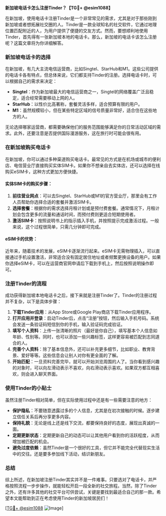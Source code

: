 **新加坡电话卡怎么注册Tinder？【TG💪+ @esim1088】**

在新加坡，使用电话卡注册Tinder是一个非常常见的需求，尤其是对于那些刚到新加坡或者想拓展社交圈的人。Tinder是一款全球知名的社交软件，它通过地理位置匹配附近的人，为用户提供了便捷的交友方式。然而，要想顺利地使用Tinder，首先得有一张新加坡本地的电话卡。那么，新加坡的电话卡该怎么注册呢？这篇文章将为你详细解答。

### 新加坡电话卡的选择

在新加坡，有几大主流电信运营商，比如Singtel、StarHub和M1。这些公司提供的电话卡各有特点，但总体来说，它们都支持Tinder的注册。选择电话卡时，可以根据自己的需求来决定：

- **Singtel**：作为新加坡最大的电信运营商之一，Singtel的网络覆盖广泛且稳定，适合经常需要移动上网的人。
- **StarHub**：以性价比高著称，套餐灵活多样，适合预算有限的用户。
- **M1**：虽然规模较小，但在某些特定区域的信号质量非常好，适合住在这些地方的人。

无论选择哪家运营商，都需要确保他们的服务范围能够满足你的日常活动区域的需求。此外，还要注意是否提供国际漫游服务，这在旅行时可能会很有用。

### 在新加坡购买电话卡

在新加坡，你可以通过多种渠道购买电话卡。最常见的方式是在机场或城市的便利店、电信营业厅直接购买实体SIM卡。如果你不想亲自去实体店，还可以选择在线购买eSIM卡，这种方式更加方便快捷。

#### 实体SIM卡的购买步骤：
1. **前往营业网点**：可以去Singtel、StarHub或M1的官方营业厅，那里会有工作人员帮助你选择合适的套餐并激活SIM卡。
2. **选择套餐**：根据你的需求选择月租计划或是预付费套餐。通常情况下，月租计划会包含更多的流量和通话时间，而预付费则更适合短期使用者。
3. **激活SIM卡**：按照说明书上的指示插入手机，并按照提示完成激活过程。一般来说，这个过程很简单，只需几分钟即可完成。

#### eSIM卡的优势：
近年来，随着技术的发展，eSIM卡逐渐流行起来。eSIM卡无需物理插入，可以直接通过手机设置激活，非常适合没有固定居住地址或者频繁更换设备的用户。如果你选择eSIM卡，可以在运营商官网申请后下载到手机上，然后按照说明操作即可。

### 注册Tinder的流程

成功获得新加坡本地电话卡之后，接下来就是注册Tinder了。Tinder的注册过程并不复杂，以下是具体步骤：

1. **下载Tinder应用**：从App Store或Google Play商店下载Tinder应用程序。
2. **打开应用并登录**：启动Tinder后，点击“注册”按钮，然后输入手机号码。系统会发送一条验证码短信到你的手机，输入验证码完成验证。
3. **填写个人资料**：上传一张清晰的照片（最好是你自己），填写基本个人信息如年龄、性别等。同时，也可以添加一些兴趣标签，这样更容易被匹配到志同道合的人。
4. **完善个人资料**：除了基本信息外，还可以补充更多细节，比如职业、教育背景、爱好等等。这些信息会让别人对你有更全面的了解。
5. **开始匹配**：一旦资料完善完毕，就可以开始浏览周围的人了。当你看到感兴趣的对象时，可以向左滑动表示不喜欢，向右滑动表示喜欢。如果双方都互相喜欢，则会进入聊天界面。

### 使用Tinder的小贴士

虽然注册Tinder相对简单，但在实际使用过程中还是有一些需要注意的地方：

- **保护隐私**：不要随意透露过多的个人信息，尤其是在初次接触的时候。逐步建立信任关系后再分享更多内容。
- **保持礼貌**：无论是线上还是线下交流，都要保持良好的态度，展现出真诚的一面。
- **定期更新状态**：定期更新自己的动态可以让其他用户看到你的活跃程度，从而增加被匹配的机会。
- **避免过度依赖**：虽然Tinder是一个很好的工具，但它并不能完全代替现实生活中的交往。还是要多参加线下活动，结识新朋友。

### 总结

综上所述，在新加坡注册Tinder其实并不是一件难事。只要选对了电话卡，并严格按照流程一步步操作，就能轻松开启一段全新的社交旅程。当然，除了Tinder之外，还有许多其他的社交平台可供尝试，关键是要找到最适合自己的那一款。希望本文能帮助到正在考虑使用Tinder的新加坡居民们！

[[TG💪+ @esim1088](https://t.me/s/esim1088) ![Image](https://i.postimg.cc/4NQfJmqS/Snipaste-2025-05-13-00-14-12.png)]